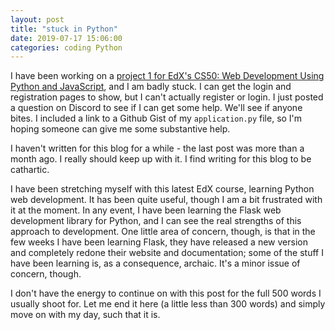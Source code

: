 ```yaml
---
layout: post
title: "stuck in Python"
date: 2019-07-17 15:06:00
categories: coding Python
---
```


I have been working on a [project 1 for EdX's CS50: Web Development Using Python and JavaScript](https://docs.cs50.net/web/2019/x/projects/1/project1.html), and I am badly stuck. I can get the login and registration pages to show, but I can't actually register or login. I just posted a question on Discord to see if I can get some help. We'll see if anyone bites. I included a link to a Github Gist of my `application.py` file, so I'm hoping someone can give me some substantive help.

I haven't written for this blog for a while - the last post was more than a month ago. I really should keep up with it. I find writing for this blog to be cathartic.

I have been stretching myself with this latest EdX course, learning Python web development. It has been quite useful, though I am a bit frustrated with it at the moment. In any event, I have been learning the Flask web development library for Python, and I can see the real strengths of this approach to development. One little area of concern, though, is that in the few weeks I have been learning Flask, they have released a new version and completely redone their website and documentation; some of the stuff I have been learning is, as a consequence, archaic. It's a minor issue of concern, though.

I don't have the energy to continue on with this post for the full 500 words I usually shoot for. Let me end it here (a little less than 300 words) and simply move on with my day, such that it is.
